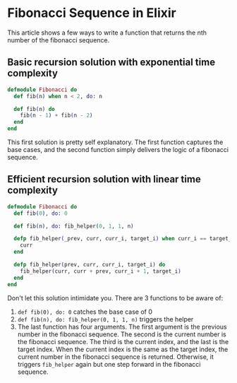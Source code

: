 # Fibonacci Sequence in Elixir

This article shows a few ways to write a function that returns the nth number of the fibonacci sequence.

## Basic recursion solution with exponential time complexity

```elixir
defmodule Fibonacci do
  def fib(n) when n < 2, do: n

  def fib(n) do
    fib(n - 1) + fib(n - 2)
  end
end
```

This first solution is pretty self explanatory. The first function captures the base cases, and the second function simply delivers the logic of a fibonacci sequence.

## Efficient recursion solution with linear time complexity

```elixir
defmodule Fibonacci do
  def fib(0), do: 0

  def fib(n), do: fib_helper(0, 1, 1, n)

  defp fib_helper(_prev, curr, curr_i, target_i) when curr_i == target_i do
    curr
  end

  defp fib_helper(prev, curr, curr_i, target_i) do
    fib_helper(curr, curr + prev, curr_i + 1, target_i)
  end
end
```

Don't let this solution intimidate you. There are 3 functions to be aware of:
1. `def fib(0), do: 0` catches the base case of 0
2. `def fib(n), do: fib_helper(0, 1, 1, n)` triggers the helper
3. The last function has four arguments. The first argument is the previous number in the fibonacci sequence. The second is the current number is the fibonacci sequence. The third is the current index, and the last is the target index. When the current index is the same as the target index, the current number in the fibonacci sequence is returned. Otherwise, it triggers `fib_helper` again but one step forward in the fibonacci sequence.
